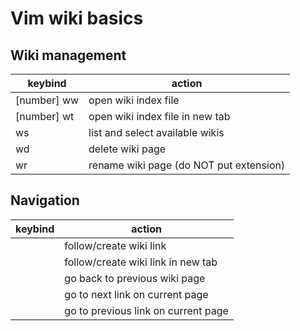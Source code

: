 # Vim wiki basics

## Wiki management

| keybind              | action                                  |
|----------------------|-----------------------------------------|
| [number] <leader> ww | open wiki index file                    |
| [number] <leader> wt | open wiki index file in new tab         |
| <leader> ws          | list and select available wikis         |
| <leader> wd          | delete wiki page                        |
| <leader> wr          | rename wiki page (do NOT put extension) |

## Navigation

| keybind     | action                              |
|-------------|-------------------------------------|
| <CR>        | follow/create wiki link             |
| <C-S-CR>    | follow/create wiki link in new tab  |
| <backspace> | go back to previous wiki page       |
| <Tab>       | go to next link on current page     |
| <S-Tab>     | go to previous link on current page |

